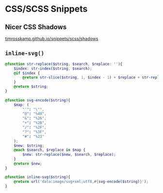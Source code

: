 # CSS/SCSS Snippets

## Nicer CSS Shadows

[timrosskamp.github.io/snippets/scss/shadows](https://timrosskamp.github.io/snippets/scss/shadows)

## `inline-svg()`
```scss
@function str-replace($string, $search, $replace: ''){
    $index: str-index($string, $search);
    @if $index {
        @return str-slice($string, 1, $index - 1) + $replace + str-replace(str-slice($string, $index + str-length($search)), $search, $replace);
    }
    @return $string;
}
  
@function svg-encode($string){
    $map: (
        "'": "\"",
        "@": "%40",
        "&": "%26",
        "+": "%2B",
        "/": "%2F",
        "?": "%3F",
        "#": "%23"
    );
    $new: $string;
    @each $search, $replace in $map {
        $new: str-replace($new, $search, $replace);
    }
    @return $new;
}

@function inline-svg($string){
    @return url('data:image/svg+xml;utf8,#{svg-encode($string)}');
}
```
